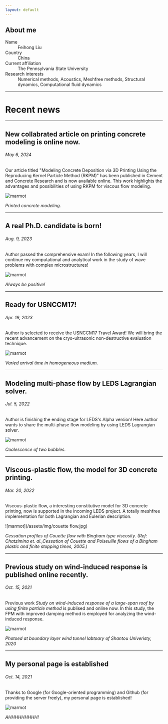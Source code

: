 ```yaml
---
layout: default
---
```


<!-- Text can be **bold**, _italic_, or ~~strikethrough~~.

[Link to another page](./another-page.html).

There should be whitespace between paragraphs.

There should be whitespace between paragraphs. We recommend including a README, or a file with information about your project. -->
## About me
<dl>
<dt>Name</dt>
<dd>Feihong Liu</dd>
<dt>Country</dt>
<dd>China</dd>
<dt>Current affiliation</dt>
<dd>The Pennsylvania State University</dd>
<dt>Research interests</dt>
<dd>Numerical methods, Acoustics, Meshfree methods, Structural dynamics, Computational fluid dynamics </dd>
</dl>

---

# Recent news
---

## New collabrated article on printing concrete modeling is online now.
###### May 6, 2024

Our article titled "Modeling Concrete Deposition via 3D Printing Using the Reproducing Kernel Particle Method (RKPM)" has been published in Cement and Concrete Research and is now available online. This work highlights the advantages and possibilities of using RKPM for viscous flow modeling.

![marmot](/assets/img/print_concrete.png)

_Printed concrete modeling._

---


## A real Ph.D. candidate is born!
###### Aug. 9, 2023

Author passed the comprehensive exam! In the following years, I will continue my computational and analytical work in the study of wave problems with complex microstructures!


![marmot](/assets/img/flower.jpg)

_Always be positive!_

---
 
## Ready for USNCCM17!
###### Apr. 19, 2023

Author is selected to receive the USNCCM17 Travel Award! We will bring the recent advancement on the cryo-ultrasonic non-destructive evaluation technique.


![marmot](/assets/img/polyCrystal.png)

_Varied arrival time in homogeneous medium._

---

## Modeling multi-phase flow by LEDS Lagrangian solver. 
###### Jul. 5, 2022

Author is finishing the ending stage for LEDS's Alpha version! Here author wants to share the multi-phase flow modeling by using LEDS Lagrangian solver.


![marmot](/assets/img/Bubble.gif)

_Coalescence of two bubbles._

---

## Viscous-plastic flow, the model for 3D concrete printing. 
###### Mar. 20, 2022

Viscous-plastic flow, a interesting constitutive model for 3D concrete printing, now is supported in the incoming LEDS project. A totally meshfree implementation for both Lagrangian and Eulerian description.


![marmot](/assets/img/couette flow.jpg)

_Cessation profiles of Couette flow with Bingham type viscosity. (Ref: Chatzimina et. al.,Cessation of Couette and Poiseuille flows of a Bingham plastic and finite stopping times, 2005.)_

---

## Previous study on wind-induced response is published online recently. 
###### Oct. 15, 2021

Previous work _Study on wind-induced response of a large-span roof by using finite particle method_ is publised and online now. In this study, the FPM with improved damping method is employed for analyzing the wind-induced response.

![marmot](/assets/img/Windinduced.png)

_Photoed at boundary layer wind tunnel labtoary of Shantou Univeristy, 2020_

---

## My personal page is established
###### Oct. 14, 2021

Thanks to Google (for Google-oriented programming) and Github (for providing the server freely), my personal page is established!

![marmot](/assets/img/ScreamingMarmot.jpg)

_AHHHHHHHHH!_

<!-- # Header 1

This is a normal paragraph following a header. GitHub is a code hosting platform for version control and collaboration. It lets you and others work together on projects from anywhere.

## Header 2

> This is a blockquote following a header.
>
> When something is important enough, you do it even if the odds are not in your favor.

### Header 3

```js
// Javascript code with syntax highlighting.
var fun = function lang(l) {
  dateformat.i18n = require('./lang/' + l)
  return true;
}
```

```ruby
# Ruby code with syntax highlighting
GitHubPages::Dependencies.gems.each do |gem, version|
  s.add_dependency(gem, "= #{version}")
end
```

#### Header 4

*   This is an unordered list following a header.
*   This is an unordered list following a header.
*   This is an unordered list following a header.

##### Header 5

1.  This is an ordered list following a header.
2.  This is an ordered list following a header.
3.  This is an ordered list following a header.

###### Header 6

| head1        | head two          | three |
|:-------------|:------------------|:------|
| ok           | good swedish fish | nice  |
| out of stock | good and plenty   | nice  |
| ok           | good `oreos`      | hmm   |
| ok           | good `zoute` drop | yumm  |

### There's a horizontal rule below this.

* * *

### Here is an unordered list:

*   Item foo
*   Item bar
*   Item baz
*   Item zip

### And an ordered list:

1.  Item one
1.  Item two
1.  Item three
1.  Item four

### And a nested list:

- level 1 item
  - level 2 item
  - level 2 item
    - level 3 item
    - level 3 item
- level 1 item
  - level 2 item
  - level 2 item
  - level 2 item
- level 1 item
  - level 2 item
  - level 2 item
- level 1 item

### Small image

![Octocat](https://github.githubassets.com/images/icons/emoji/octocat.png)

### Large image

![Branching](https://guides.github.com/activities/hello-world/branching.png) -->


<!-- ### Definition lists can be used with HTML syntax. -->



<!-- ```
Long, single-line code blocks should not wrap. They should horizontally scroll if they are too long. This line should be long enough to demonstrate this.
```

```
The final element.
``` -->
